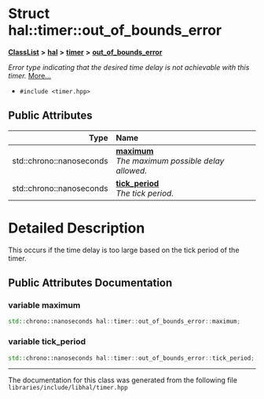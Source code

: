 

# Struct hal::timer::out\_of\_bounds\_error



[**ClassList**](annotated.md) **>** [**hal**](namespacehal.md) **>** [**timer**](classhal_1_1timer.md) **>** [**out\_of\_bounds\_error**](structhal_1_1timer_1_1out__of__bounds__error.md)



_Error type indicating that the desired time delay is not achievable with this timer._ [More...](#detailed-description)

* `#include <timer.hpp>`





















## Public Attributes

| Type | Name |
| ---: | :--- |
|  std::chrono::nanoseconds | [**maximum**](#variable-maximum)  <br>_The maximum possible delay allowed._  |
|  std::chrono::nanoseconds | [**tick\_period**](#variable-tick_period)  <br>_The tick period._  |












































# Detailed Description


This occurs if the time delay is too large based on the tick period of the timer. 


    
## Public Attributes Documentation




### variable maximum 

```C++
std::chrono::nanoseconds hal::timer::out_of_bounds_error::maximum;
```






### variable tick\_period 

```C++
std::chrono::nanoseconds hal::timer::out_of_bounds_error::tick_period;
```




------------------------------
The documentation for this class was generated from the following file `libraries/include/libhal/timer.hpp`

